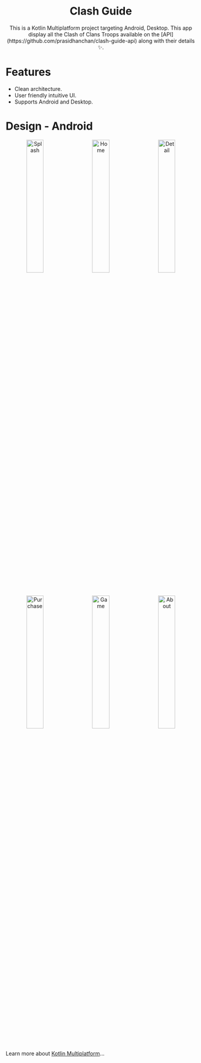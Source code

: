 <h1 align="center">
  Clash Guide
</h1>
<p align="center">
  This is a Kotlin Multiplatform project targeting Android, Desktop.
  This app display all the Clash of Clans Troops available on the [API](https://github.com/prasidhanchan/clash-guide-api) along with their details ✨.
</p>

# Features
- Clean architecture.
- User friendly intuitive UI.
- Supports Android and Desktop.

# Design - Android
<div align="center">
<div>
  <img src="https://github.com/prasidhanchan/ClashGuide/assets/92362239/ecb87af3-d8f3-46fa-9853-b7040a251f2c" width="30%"  alt="Splash"/> &nbsp;&nbsp;&nbsp;&nbsp; <!-- Splash -->
  <img src="https://github.com/prasidhanchan/ClashGuide/assets/92362239/89127410-39f9-4f11-8d8b-0f5434d43f18" width="30%"  alt="Home"/> &nbsp;&nbsp;&nbsp;&nbsp; <!-- Home -->
  <img src="https://github.com/prasidhanchan/ClashGuide/assets/92362239/2dae8082-b3fc-43db-b82f-7d8f14dedf53" width="30%"  alt="Detail"/> &nbsp;&nbsp;&nbsp;&nbsp; <!-- Detail -->
  <br><br>
  <img src="https://github.com/prasidhanchan/ClashGuide/assets/92362239/e1db1520-6fdf-4afc-9d95-f93a73c7875d" width="30%"  alt="Purchase"/> &nbsp;&nbsp;&nbsp;&nbsp; <!-- Purchase -->
  <img src="https://github.com/prasidhanchan/ClashGuide/assets/92362239/b21d7c85-9814-45d8-9b6b-56a1d68de7f4" width="30%"  alt="Game"/> &nbsp;&nbsp;&nbsp;&nbsp; <!-- Game -->
  <img src="https://github.com/prasidhanchan/ClashGuide/assets/92362239/0b8acbdf-0c42-4f83-a74f-9572ee877ab4" width="30%"  alt="About"/> &nbsp;&nbsp;&nbsp;&nbsp; <!-- About -->
</div>
</div>

Learn more about [Kotlin Multiplatform](https://www.jetbrains.com/help/kotlin-multiplatform-dev/get-started.html)…
